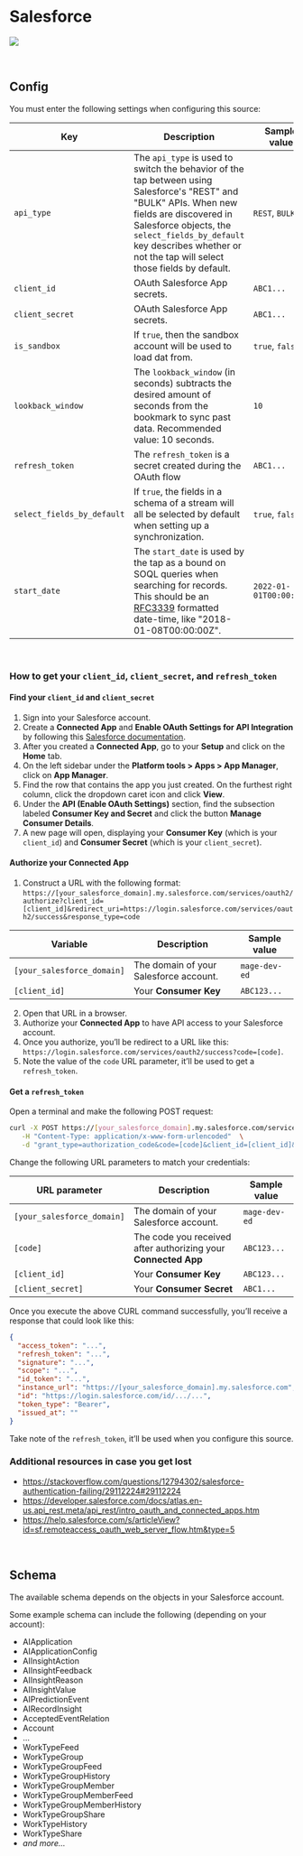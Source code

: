 # Salesforce

![](https://user-images.githubusercontent.com/78053898/198753571-7c033641-75a2-4338-b257-ee37a159915e.png)

<br />

## Config

You must enter the following settings when configuring this source:

| Key | Description | Sample value
| --- | --- | --- |
| `api_type` | The `api_type` is used to switch the behavior of the tap between using Salesforce's "REST" and "BULK" APIs. When new fields are discovered in Salesforce objects, the `select_fields_by_default` key describes whether or not the tap will select those fields by default. | `REST`, `BULK` |
| `client_id` | OAuth Salesforce App secrets. | `ABC1...` |
| `client_secret` | OAuth Salesforce App secrets. | `ABC1...` |
| `is_sandbox` | If `true`, then the sandbox account will be used to load dat from. | `true`, `false` |
| `lookback_window` | The `lookback_window` (in seconds) subtracts the desired amount of seconds from the bookmark to sync past data. Recommended value: 10 seconds. | `10` |
| `refresh_token` | The `refresh_token` is a secret created during the OAuth flow | `ABC1...` |
| `select_fields_by_default` | If `true`, the fields in a schema of a stream will all be selected by default when setting up a synchronization. | `true`, `false` |
| `start_date` | The `start_date` is used by the tap as a bound on SOQL queries when searching for records.  This should be an [RFC3339](https://www.ietf.org/rfc/rfc3339.txt) formatted date-time, like "2018-01-08T00:00:00Z". | `2022-01-01T00:00:00Z` |

<br />

### How to get your `client_id`, `client_secret`, and `refresh_token`

#### Find your `client_id` and `client_secret`

1. Sign into your Salesforce account.
1. Create a <b>Connected App</b> and <b>Enable OAuth Settings for API Integration</b>
by following this [Salesforce documentation](https://help.salesforce.com/s/articleView?id=sf.connected_app_create_api_integration.htm&type=5).
1. After you created a <b>Connected App</b>, go to your <b>Setup</b> and click on the <b>Home</b> tab.
1. On the left sidebar under the <b>Platform tools > Apps > App Manager</b>, click on <b>App Manager</b>.
1. Find the row that contains the app you just created. On the furthest right column, click the dropdown caret icon and click <b>View</b>.
1. Under the <b>API (Enable OAuth Settings)</b> section, find the subsection labeled <b>Consumer Key and Secret</b> and click the button <b>Manage Consumer Details</b>.
1. A new page will open, displaying your <b>Consumer Key</b> (which is your `client_id`) and <b>Consumer Secret</b> (which is your `client_secret`).

#### Authorize your <b>Connected App</b>

1. Construct a URL with the following format:
`https://[your_salesforce_domain].my.salesforce.com/services/oauth2/authorize?client_id=[client_id]&redirect_uri=https://login.salesforce.com/services/oauth2/success&response_type=code`

| Variable | Description | Sample value |
| --- | --- | --- |
| `[your_salesforce_domain]` | The domain of your Salesforce account. | `mage-dev-ed` |
| `[client_id]` | Your <b>Consumer Key</b> | `ABC123...` |

2. Open that URL in a browser.
3. Authorize your <b>Connected App</b> to have API access to your Salesforce account.
4. Once you authorize, you’ll be redirect to a URL like this:
`https://login.salesforce.com/services/oauth2/success?code=[code]`.
5. Note the value of the `code` URL parameter, it’ll be used to get a `refresh_token`.

#### Get a `refresh_token`

Open a terminal and make the following POST request:

```bash
curl -X POST https://[your_salesforce_domain].my.salesforce.com/services/oauth2/token \
   -H "Content-Type: application/x-www-form-urlencoded"  \
   -d "grant_type=authorization_code&code=[code]&client_id=[client_id]&client_secret=[client_secret]&redirect_uri=https://login.salesforce.com/services/oauth2/success"
```

Change the following URL parameters to match your credentials:

| URL parameter | Description | Sample value |
| --- | --- | --- |
| `[your_salesforce_domain]` | The domain of your Salesforce account. | `mage-dev-ed` |
| `[code]` | The code you received after authorizing your <b>Connected App</b> | `ABC123...` |
| `[client_id]` | Your <b>Consumer Key</b> | `ABC123...` |
| `[client_secret]` | Your <b>Consumer Secret</b> | `ABC1...` |

Once you execute the above CURL command successfully,
you’ll receive a response that could look like this:

```json
{
  "access_token": "...",
  "refresh_token": "...",
  "signature": "...",
  "scope": "...",
  "id_token": "...",
  "instance_url": "https://[your_salesforce_domain].my.salesforce.com",
  "id": "https://login.salesforce.com/id/.../...",
  "token_type": "Bearer",
  "issued_at": ""
}
```

Take note of the `refresh_token`, it’ll be used when you configure this source.

### Additional resources in case you get lost

- https://stackoverflow.com/questions/12794302/salesforce-authentication-failing/29112224#29112224
- https://developer.salesforce.com/docs/atlas.en-us.api_rest.meta/api_rest/intro_oauth_and_connected_apps.htm
- https://help.salesforce.com/s/articleView?id=sf.remoteaccess_oauth_web_server_flow.htm&type=5

<br />

## Schema

The available schema depends on the objects in your Salesforce account.

Some example schema can include the following (depending on your account):

- AIApplication
- AIApplicationConfig
- AIInsightAction
- AIInsightFeedback
- AIInsightReason
- AIInsightValue
- AIPredictionEvent
- AIRecordInsight
- AcceptedEventRelation
- Account
- ...
- WorkTypeFeed
- WorkTypeGroup
- WorkTypeGroupFeed
- WorkTypeGroupHistory
- WorkTypeGroupMember
- WorkTypeGroupMemberFeed
- WorkTypeGroupMemberHistory
- WorkTypeGroupShare
- WorkTypeHistory
- WorkTypeShare
- *and more...*

<br />
